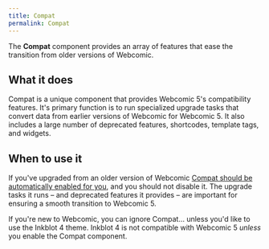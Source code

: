 ```yaml
---
title: Compat
permalink: Compat
---
```


The **Compat** component provides an array of features that ease the transition
from older versions of Webcomic.

## What it does

Compat is a unique component that provides Webcomic 5's compatibility features.
It's primary function is to run specialized upgrade tasks that convert data from
earlier versions of Webcomic for Webcomic 5. It also includes a large number of
deprecated features, shortcodes, template tags, and widgets.

## When to use it

If you've upgraded from an older version of Webcomic [Compat should be
automatically enabled for you][url-1], and you should not disable it. The
upgrade tasks it runs – and deprecated features it provides – are important for
ensuring a smooth transition to Webcomic 5.

If you're new to Webcomic, you can ignore Compat… unless you'd like to use the
Inkblot 4 theme. Inkblot 4 is not compatible with Webcomic 5 _unless_ you
enable the Compat component.

[url-1]: Upgrading-to-Webcomic-5
